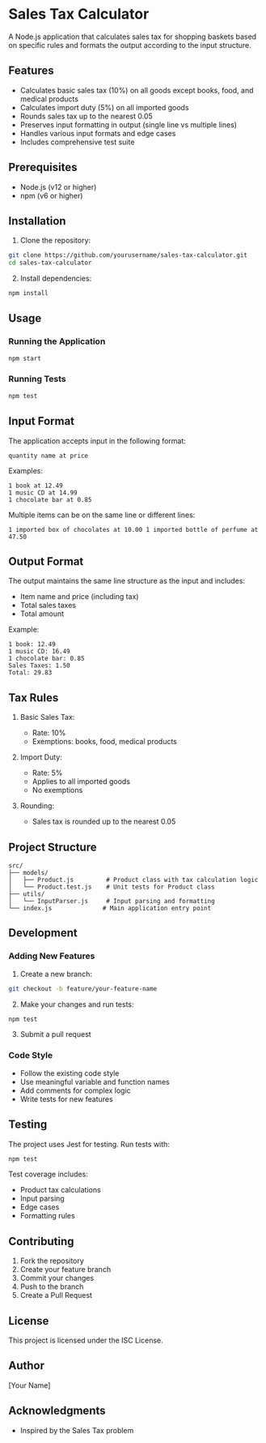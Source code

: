 # Sales Tax Calculator

A Node.js application that calculates sales tax for shopping baskets based on specific rules and formats the output according to the input structure.

## Features

- Calculates basic sales tax (10%) on all goods except books, food, and medical products
- Calculates import duty (5%) on all imported goods
- Rounds sales tax up to the nearest 0.05
- Preserves input formatting in output (single line vs multiple lines)
- Handles various input formats and edge cases
- Includes comprehensive test suite

## Prerequisites

- Node.js (v12 or higher)
- npm (v6 or higher)

## Installation

1. Clone the repository:
```bash
git clone https://github.com/yourusername/sales-tax-calculator.git
cd sales-tax-calculator
```

2. Install dependencies:
```bash
npm install
```

## Usage

### Running the Application

```bash
npm start
```

### Running Tests

```bash
npm test
```

## Input Format

The application accepts input in the following format:
```
quantity name at price
```

Examples:
```
1 book at 12.49
1 music CD at 14.99
1 chocolate bar at 0.85
```

Multiple items can be on the same line or different lines:
```
1 imported box of chocolates at 10.00 1 imported bottle of perfume at 47.50
```

## Output Format

The output maintains the same line structure as the input and includes:
- Item name and price (including tax)
- Total sales taxes
- Total amount

Example:
```
1 book: 12.49
1 music CD: 16.49
1 chocolate bar: 0.85
Sales Taxes: 1.50
Total: 29.83
```

## Tax Rules

1. Basic Sales Tax:
   - Rate: 10%
   - Exemptions: books, food, medical products

2. Import Duty:
   - Rate: 5%
   - Applies to all imported goods
   - No exemptions

3. Rounding:
   - Sales tax is rounded up to the nearest 0.05

## Project Structure

```
src/
├── models/
│   ├── Product.js         # Product class with tax calculation logic
│   └── Product.test.js    # Unit tests for Product class
├── utils/
│   └── InputParser.js     # Input parsing and formatting
└── index.js              # Main application entry point
```

## Development

### Adding New Features

1. Create a new branch:
```bash
git checkout -b feature/your-feature-name
```

2. Make your changes and run tests:
```bash
npm test
```

3. Submit a pull request

### Code Style

- Follow the existing code style
- Use meaningful variable and function names
- Add comments for complex logic
- Write tests for new features

## Testing

The project uses Jest for testing. Run tests with:
```bash
npm test
```

Test coverage includes:
- Product tax calculations
- Input parsing
- Edge cases
- Formatting rules

## Contributing

1. Fork the repository
2. Create your feature branch
3. Commit your changes
4. Push to the branch
5. Create a Pull Request

## License

This project is licensed under the ISC License.

## Author

[Your Name]

## Acknowledgments

- Inspired by the Sales Tax problem 